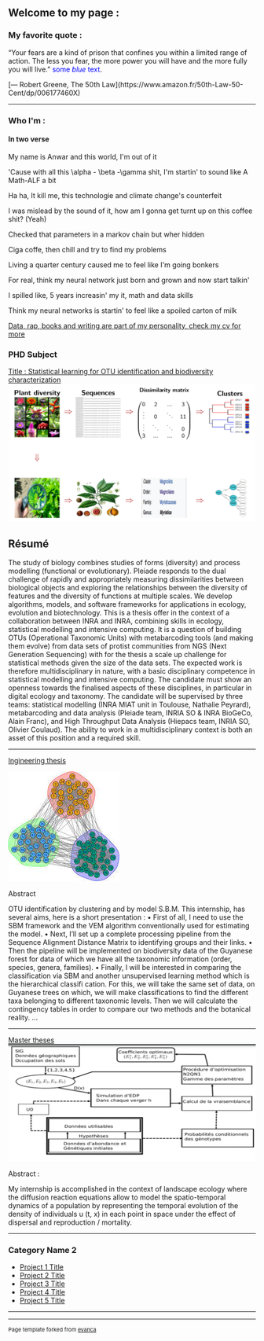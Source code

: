 
## Welcome to my page :
### My favorite quote :

<p>“Your fears are a kind of prison that confines you within a limited range of action. The less you fear, the more power you will have and the more fully you will live.” <span style="color:blue">some <em>blue</em> text</span>.</p>[― Robert Greene, The 50th Law](https://www.amazon.fr/50th-Law-50-Cent/dp/006177460X)

---

### Who I'm : 

#### In two verse 

My name is Anwar and this world, I'm out of it 

'Cause with all this \alpha - \beta -\gamma shit, I'm startin' to sound like A Math-ALF a bit

Ha ha, It kill me, this technologie and climate change's counterfeit

I was mislead by the sound of it, how am I gonna get turnt up on this coffee shit? (Yeah)



Checked that parameters in a markov chain but wher hidden 

Ciga coffe, then chill and try to find my problems

Living a quarter century caused me to feel like I'm going bonkers

For real, think my neural network just born and grown and now start talkin'

I spilled like, 5 years increasin' my it, math and data skills

Think my neural networks is startin' to feel like a spoiled carton of milk

 
[ Data, rap, books and writing are part of my personality, check my cv for more ](mycv2.pdf) 
### PHD Subject 

[Title : Statistical learning for OTU identification and biodiversity characterization ](/pdf/nvtemp.pdf)
<img src="images/premierpage.png?raw=true"/>
## Résumé
The study of biology combines studies of forms (diversity) and process modelling (functional or evolutionary). Pleiade responds to the dual challenge of rapidly and appropriately measuring dissimilarities between biological objects and exploring the relationships between the diversity of features and the diversity of functions at multiple scales. We develop algorithms, models, and software frameworks for applications in ecology, evolution and biotechnology. This is a thesis offer in the context of a collaboration between INRA and INRA, combining skills in ecology, statistical modelling and intensive computing. It is a question of building OTUs (Operational Taxonomic Units) with metabarcoding tools (and making them evolve) from data sets of protist communities from NGS (Next Generation Sequencing) with for the thesis a scale up challenge for statistical methods given the size of the data sets. The expected work is therefore multidisciplinary in nature, with a basic disciplinary competence in statistical modelling and intensive computing. The candidate must show an openness towards the finalised aspects of these disciplines, in particular in digital ecology and taxonomy. The candidate will be supervised by three teams: statistical modelling (INRA MIAT unit in Toulouse, Nathalie Peyrard), metabarcoding and data analysis (Pleiade team, INRIA SO & INRA BioGeCo, Alain Franc), and High Throughput Data Analysis (Hiepacs team, INRIA SO, Olivier Coulaud). The ability to work in a multidisciplinary context is both an asset of this position and a required skill.

---
[Ingineering thesis ](/pdf/2019_08_Stage_5A_MAM_ABOUABDALLAH_MohamedAnwar.pdf)

<img src="images/sbm.jpeg?raw=true"/>

Abstract


OTU identification by clustering and by model S.B.M.
 This internship, has several aims, here is a short presentation :
• First of all, I need to use the SBM framework and the VEM algorithm conventionally used for
estimating the model.
• Next, I’ll set up a complete processing pipeline from the Sequence Alignment Distance Matrix
to identifying groups and their links.
• Then the pipeline will be implemented on biodiversity data of the Guyanese forest for data of
which we have all the taxonomic information (order, species, genera, families).
• Finally, I will be interested in comparing the classification via SBM and another unsupervised
learning method which is the hierarchical classifi cation. For this, we will take the same set
of data, on Guyanese trees on which, we will make classifications to find the different taxa
belonging to different taxonomic levels. Then we will calculate the contingency tables in order
to compare our two methods and the botanical reality.
...


---
[Master theses](1583720339634.pdf)
<img src="images/stage.PNG?raw=tru "/>

Abstract :

My internship is accomplished in the context of landscape ecology where the diffusion reaction equations allow to model the spatio-temporal dynamics of a population by representing the temporal evolution of the density of individuals u (t, x) in each point in space under the effect of dispersal and reproduction / mortality.

---

### Category Name 2

- [Project 1 Title](http://example.com/)
- [Project 2 Title](http://example.com/)
- [Project 3 Title](http://example.com/)
- [Project 4 Title](http://example.com/)
- [Project 5 Title](http://example.com/)

---




---
<p style="font-size:11px">Page template forked from <a href="https://github.com/evanca/quick-portfolio">evanca</a></p>
<!-- Remove above link if you don't want to attibute -->
